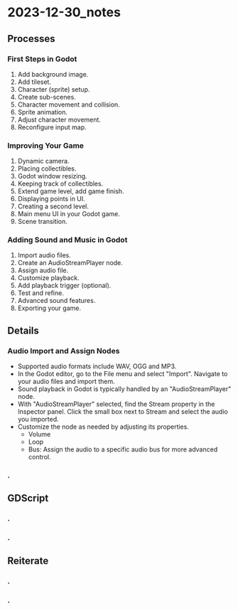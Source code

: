 # 2023-12-30_notes

## Processes

### First Steps in Godot

1. Add background image.
2. Add tileset.
3. Character (sprite) setup.
4. Create sub-scenes.
5. Character movement and collision.
6. Sprite animation.
7. Adjust character movement.
8. Reconfigure input map.

### Improving Your Game

1. Dynamic camera.
2. Placing collectibles.
3. Godot window resizing.
4. Keeping track of collectibles.
5. Extend game level, add game finish.
6. Displaying points in UI.
7. Creating a second level.
8. Main menu UI in your Godot game.
9. Scene transition.

### Adding Sound and Music in Godot
1. Import audio files.
2. Create an AudioStreamPlayer node.
3. Assign audio file.
4. Customize playback.
5. Add playback trigger (optional).
6. Test and refine.
7. Advanced sound features.
8. Exporting your game.

## Details

### Audio Import and Assign Nodes

* Supported audio formats include WAV, OGG and MP3.
* In the Godot editor, go to the File menu and select "Import". Navigate to your audio files and import them.
* Sound playback in Godot is typically handled by an "AudioStreamPlayer" node.
* With "AudioStreamPlayer" selected, find the Stream property in the Inspector panel. Click the small box next to Stream and select the audio you imported.
* Customize the node as needed by adjusting its properties.
    * Volume
    * Loop
    * Bus: Assign the audio to a specific audio bus for more advanced control.

### .

## GDScript

### .

### .

## Reiterate

### .

### .